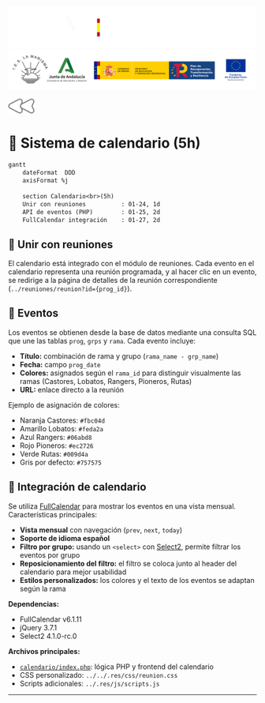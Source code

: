 ![](https://raw.githubusercontent.com/jcorvid509/.resGen/9cf65965f880c39d5e634d73522a6d656c4ea501/_bannerD.png#gh-dark-mode-only)
![](https://raw.githubusercontent.com/jcorvid509/.resGen/9cf65965f880c39d5e634d73522a6d656c4ea501/_bannerL.png#gh-light-mode-only)

<a href="/.md/readme.md"><img src="https://raw.githubusercontent.com/jcorvid509/.resGen/9cf65965f880c39d5e634d73522a6d656c4ea501/_back.svg" height="30"></a>

# 📆 Sistema de calendario (5h)

```mermaid
gantt
    dateFormat  DDD
    axisFormat %j
   
    section Calendario<br>(5h)
    Unir con reuniones          : 01-24, 1d
    API de eventos (PHP)        : 01-25, 2d
    FullCalendar integración    : 01-27, 2d
```

## 🔗 Unir con reuniones

El calendario está integrado con el módulo de reuniones. Cada evento en el calendario representa una reunión programada, y al hacer clic en un evento, se redirige a la página de detalles de la reunión correspondiente (`../reuniones/reunion?id={prog_id}`).

## 🎉 Eventos

Los eventos se obtienen desde la base de datos mediante una consulta SQL que une las tablas `prog`, `grps` y `rama`. Cada evento incluye:
- **Título:** combinación de rama y grupo (`rama_name - grp_name`)
- **Fecha:** campo `prog_date`
- **Colores:** asignados según el `rama_id` para distinguir visualmente las ramas (Castores, Lobatos, Rangers, Pioneros, Rutas)
- **URL:** enlace directo a la reunión

Ejemplo de asignación de colores:
- Naranja Castores: `#fbc04d`
- Amarillo Lobatos: `#feda2a`
- Azul Rangers: `#06abd8`
- Rojo Pioneros: `#ec2726`
- Verde Rutas: `#009d4a`
- Gris por defecto: `#757575`

## 📅 Integración de calendario

Se utiliza [FullCalendar](https://fullcalendar.io/) para mostrar los eventos en una vista mensual.  
Características principales:
- **Vista mensual** con navegación (`prev`, `next`, `today`)
- **Soporte de idioma español**
- **Filtro por grupo:** usando un `<select>` con [Select2](https://select2.org/), permite filtrar los eventos por grupo
- **Reposicionamiento del filtro:** el filtro se coloca junto al header del calendario para mejor usabilidad
- **Estilos personalizados:** los colores y el texto de los eventos se adaptan según la rama

**Dependencias:**
- FullCalendar v6.1.11
- jQuery 3.7.1
- Select2 4.1.0-rc.0

**Archivos principales:**
- [`calendario/index.php`](../calendario/index.php): lógica PHP y frontend del calendario
- CSS personalizado: `../../.res/css/reunion.css`
- Scripts adicionales: `../.res/js/scripts.js`

---